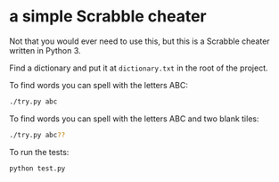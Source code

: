 a simple Scrabble cheater
=========================

Not that you would ever need to use this, but this is a Scrabble cheater written in Python 3.

Find a dictionary and put it at `dictionary.txt` in the root of the project.

To find words you can spell with the letters ABC:

```sh
./try.py abc
```

To find words you can spell with the letters ABC and two blank tiles:

```sh
./try.py abc??
```

To run the tests:

```sh
python test.py
```
